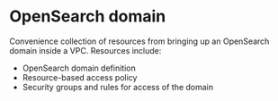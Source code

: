 # OpenSearch domain

Convenience collection of resources from bringing up an OpenSearch domain inside a VPC. Resources include:

* OpenSearch domain definition
* Resource-based access policy
* Security groups and rules for access of the domain

